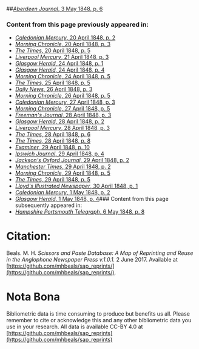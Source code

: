 ##[*Aberdeen Journal*, 3 May 1848, p. 6](https://mhbeals.github.io/sap_html/Aberdeen-Journal/Aberdeen-Journal-3-May-1848-p-6)

### Content from this page previously appeared in:
+ [*Caledonian Mercury*, 20 April 1848, p. 2](https://mhbeals.github.io/sap_html/Caledonian-Mercury/Caledonian-Mercury-20-April-1848-p-2)
+ [*Morning Chronicle*, 20 April 1848, p. 3](https://mhbeals.github.io/sap_html/Morning-Chronicle/Morning-Chronicle-20-April-1848-p-3)
+ [*The Times*, 20 April 1848, p. 5](https://mhbeals.github.io/sap_html/The-Times/The-Times-20-April-1848-p-5)
+ [*Liverpool Mercury*, 21 April 1848, p. 3](https://mhbeals.github.io/sap_html/Liverpool-Mercury/Liverpool-Mercury-21-April-1848-p-3)
+ [*Glasgow Herald*, 24 April 1848, p. 1](https://mhbeals.github.io/sap_html/Glasgow-Herald/Glasgow-Herald-24-April-1848-p-1)
+ [*Glasgow Herald*, 24 April 1848, p. 4](https://mhbeals.github.io/sap_html/Glasgow-Herald/Glasgow-Herald-24-April-1848-p-4)
+ [*Morning Chronicle*, 24 April 1848, p. 5](https://mhbeals.github.io/sap_html/Morning-Chronicle/Morning-Chronicle-24-April-1848-p-5)
+ [*The Times*, 25 April 1848, p. 5](https://mhbeals.github.io/sap_html/The-Times/The-Times-25-April-1848-p-5)
+ [*Daily News*, 26 April 1848, p. 3](https://mhbeals.github.io/sap_html/Daily-News/Daily-News-26-April-1848-p-3)
+ [*Morning Chronicle*, 26 April 1848, p. 5](https://mhbeals.github.io/sap_html/Morning-Chronicle/Morning-Chronicle-26-April-1848-p-5)
+ [*Caledonian Mercury*, 27 April 1848, p. 3](https://mhbeals.github.io/sap_html/Caledonian-Mercury/Caledonian-Mercury-27-April-1848-p-3)
+ [*Morning Chronicle*, 27 April 1848, p. 5](https://mhbeals.github.io/sap_html/Morning-Chronicle/Morning-Chronicle-27-April-1848-p-5)
+ [*Freeman's Journal*, 28 April 1848, p. 3](https://mhbeals.github.io/sap_html/Freeman's-Journal/Freeman's-Journal-28-April-1848-p-3)
+ [*Glasgow Herald*, 28 April 1848, p. 2](https://mhbeals.github.io/sap_html/Glasgow-Herald/Glasgow-Herald-28-April-1848-p-2)
+ [*Liverpool Mercury*, 28 April 1848, p. 3](https://mhbeals.github.io/sap_html/Liverpool-Mercury/Liverpool-Mercury-28-April-1848-p-3)
+ [*The Times*, 28 April 1848, p. 6](https://mhbeals.github.io/sap_html/The-Times/The-Times-28-April-1848-p-6)
+ [*The Times*, 28 April 1848, p. 8](https://mhbeals.github.io/sap_html/The-Times/The-Times-28-April-1848-p-8)
+ [*Examiner*, 29 April 1848, p. 10](https://mhbeals.github.io/sap_html/Examiner/Examiner-29-April-1848-p-10)
+ [*Ipswich Journal*, 29 April 1848, p. 4](https://mhbeals.github.io/sap_html/Ipswich-Journal/Ipswich-Journal-29-April-1848-p-4)
+ [*Jackson's Oxford Journal*, 29 April 1848, p. 2](https://mhbeals.github.io/sap_html/Jackson's-Oxford-Journal/Jackson's-Oxford-Journal-29-April-1848-p-2)
+ [*Manchester Times*, 29 April 1848, p. 2](https://mhbeals.github.io/sap_html/Manchester-Times/Manchester-Times-29-April-1848-p-2)
+ [*Morning Chronicle*, 29 April 1848, p. 5](https://mhbeals.github.io/sap_html/Morning-Chronicle/Morning-Chronicle-29-April-1848-p-5)
+ [*The Times*, 29 April 1848, p. 5](https://mhbeals.github.io/sap_html/The-Times/The-Times-29-April-1848-p-5)
+ [*Lloyd's Illustrated Newspaper*, 30 April 1848, p. 1](https://mhbeals.github.io/sap_html/Lloyd's-Illustrated-Newspaper/Lloyd's-Illustrated-Newspaper-30-April-1848-p-1)
+ [*Caledonian Mercury*, 1 May 1848, p. 2](https://mhbeals.github.io/sap_html/Caledonian-Mercury/Caledonian-Mercury-1-May-1848-p-2)
+ [*Glasgow Herald*, 1 May 1848, p. 4](https://mhbeals.github.io/sap_html/Glasgow-Herald/Glasgow-Herald-1-May-1848-p-4)### Content from this page subsequently appeared in:
+ [*Hampshire Portsmouth Telegraph*, 6 May 1848, p. 8](https://mhbeals.github.io/sap_html/Hampshire-Portsmouth-Telegraph/Hampshire-Portsmouth-Telegraph-6-May-1848-p-8)
                    
# Citation: 

Beals. M. H. *Scissors and Paste Database: A Map of Reprinting and Reuse in the Anglophone Newspaper Press v.1.0.1.* 2 June 2017. Available at [https://github.com/mhbeals/sap_reprints/](https://github.com/mhbeals/sap_reprints/). 
                    
# Nota Bona

Bibliometric data is time consuming to produce but benefits us all. Please remember to cite or acknowledge this and any other bibliometric data you use in your research. All data is available CC-BY 4.0 at [https://github.com/mhbeals/sap_reprints](https://github.com/mhbeals/sap_reprints)